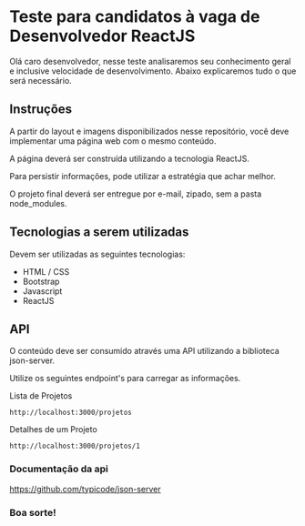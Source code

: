 # Teste para candidatos à vaga de Desenvolvedor ReactJS

Olá caro desenvolvedor, nesse teste analisaremos seu conhecimento geral e inclusive velocidade de desenvolvimento. Abaixo explicaremos tudo o que será necessário.

## Instruções

A partir do layout e imagens disponibilizados nesse repositório, você deve implementar uma página web com o mesmo conteúdo.

A página deverá ser construída utilizando a tecnologia ReactJS.

Para persistir informações, pode utilizar a estratégia que achar melhor.

O projeto final deverá ser entregue por e-mail, zipado, sem a pasta node_modules.

## Tecnologias a serem utilizadas

Devem ser utilizadas as seguintes tecnologias:

- HTML / CSS
- Bootstrap
- Javascript
- ReactJS

## API

O conteúdo deve ser consumido através uma API utilizando a biblioteca json-server.

Utilize os seguintes endpoint's para carregar as informações.

Lista de Projetos
```
http://localhost:3000/projetos
```

Detalhes de um Projeto
```
http://localhost:3000/projetos/1
```

### Documentação da api

https://github.com/typicode/json-server

### Boa sorte!
